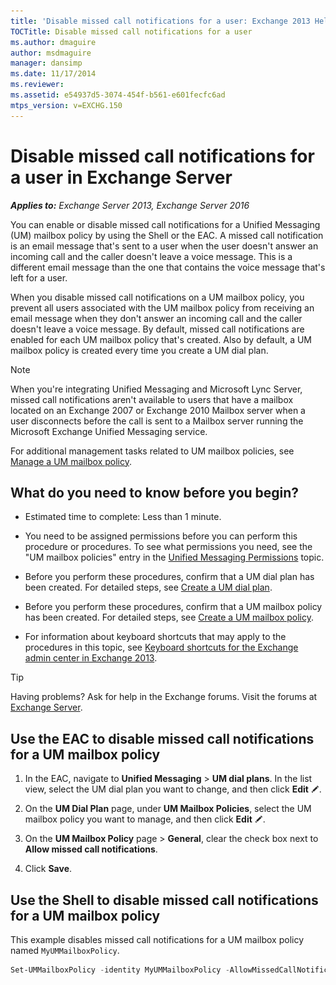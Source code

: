 ```yaml
---
title: 'Disable missed call notifications for a user: Exchange 2013 Help'
TOCTitle: Disable missed call notifications for a user
ms.author: dmaguire
author: msdmaguire
manager: dansimp
ms.date: 11/17/2014
ms.reviewer: 
ms.assetid: e54937d5-3074-454f-b561-e601fecfc6ad
mtps_version: v=EXCHG.150
---
```


# Disable missed call notifications for a user in Exchange Server

_**Applies to:** Exchange Server 2013, Exchange Server 2016_

You can enable or disable missed call notifications for a Unified Messaging (UM) mailbox policy by using the Shell or the EAC. A missed call notification is an email message that's sent to a user when the user doesn't answer an incoming call and the caller doesn't leave a voice message. This is a different email message than the one that contains the voice message that's left for a user.

When you disable missed call notifications on a UM mailbox policy, you prevent all users associated with the UM mailbox policy from receiving an email message when they don't answer an incoming call and the caller doesn't leave a voice message. By default, missed call notifications are enabled for each UM mailbox policy that's created. Also by default, a UM mailbox policy is created every time you create a UM dial plan.

> [!NOTE]
> When you're integrating Unified Messaging and Microsoft Lync Server, missed call notifications aren't available to users that have a mailbox located on an Exchange 2007 or Exchange 2010 Mailbox server when a user disconnects before the call is sent to a Mailbox server running the Microsoft Exchange Unified Messaging service.

For additional management tasks related to UM mailbox policies, see [Manage a UM mailbox policy](manage-um-mailbox-policy-exchange-2013-help.md).

## What do you need to know before you begin?

- Estimated time to complete: Less than 1 minute.

- You need to be assigned permissions before you can perform this procedure or procedures. To see what permissions you need, see the "UM mailbox policies" entry in the [Unified Messaging Permissions](http://technet.microsoft.com/library/d326c3bc-8f33-434a-bf02-a83cc26a5498.aspx) topic.

- Before you perform these procedures, confirm that a UM dial plan has been created. For detailed steps, see [Create a UM dial plan](create-um-dial-plan-exchange-2013-help.md).

- Before you perform these procedures, confirm that a UM mailbox policy has been created. For detailed steps, see [Create a UM mailbox policy](create-um-mailbox-policy-exchange-2013-help.md).

- For information about keyboard shortcuts that may apply to the procedures in this topic, see [Keyboard shortcuts for the Exchange admin center in Exchange 2013](keyboard-shortcuts-in-the-exchange-admin-center-2013-help.md).

> [!TIP]
> Having problems? Ask for help in the Exchange forums. Visit the forums at [Exchange Server](https://go.microsoft.com/fwlink/p/?linkId=60612).

## Use the EAC to disable missed call notifications for a UM mailbox policy

1. In the EAC, navigate to **Unified Messaging** \> **UM dial plans**. In the list view, select the UM dial plan you want to change, and then click **Edit** ![Edit icon](images/ITPro_EAC_EditIcon.gif).

2. On the **UM Dial Plan** page, under **UM Mailbox Policies**, select the UM mailbox policy you want to manage, and then click **Edit** ![Edit icon](images/ITPro_EAC_EditIcon.gif).

3. On the **UM Mailbox Policy** page \> **General**, clear the check box next to **Allow missed call notifications**.

4. Click **Save**.

## Use the Shell to disable missed call notifications for a UM mailbox policy

This example disables missed call notifications for a UM mailbox policy named `MyUMMailboxPolicy`.

```powershell
Set-UMMailboxPolicy -identity MyUMMailboxPolicy -AllowMissedCallNotifications $false
```
